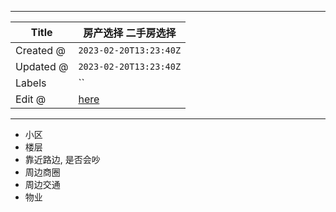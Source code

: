 -----

| Title     | 房产选择 二手房选择                                      |
| --------- | ----------------------------------------------- |
| Created @ | `2023-02-20T13:23:40Z`                          |
| Updated @ | `2023-02-20T13:23:40Z`                          |
| Labels    | \`\`                                            |
| Edit @    | [here](https://github.com/junxnone/F/issues/50) |

-----

  - 小区
  - 楼层
  - 靠近路边, 是否会吵
  - 周边商圈
  - 周边交通
  - 物业
